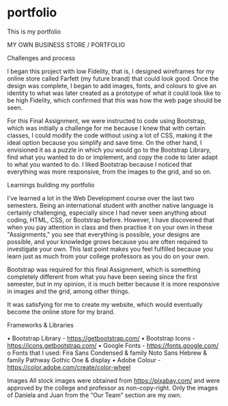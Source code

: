 # portfolio
This is my portfolio

MY OWN BUSINESS STORE / PORTFOLIO

Challenges and process

I began this project with low Fidelity, that is, I designed wireframes for my online store called Farfett (my future brand) that could look good. Once the design was complete, I began to add images, fonts, and colours to give an identity to what was later created as a prototype of what it could look like to be high Fidelity, which confirmed that this was how the web page should be seen.

For this Final Assignment, we were instructed to code using Bootstrap, which was initially a challenge for me because I knew that with certain classes, I could modify the code without using a lot of CSS, making it the ideal option because you simplify and save time. On the other hand, I envisioned it as a puzzle in which you would go to the Bootstrap Library, find what you wanted to do or implement, and copy the code to later adapt to what you wanted to do. I liked Bootstrap because I noticed that everything was more responsive, from the images to the grid, and so on.


Learnings building my portfolio

I've learned a lot in the Web Development course over the last two semesters. Being an international student with another native language is certainly challenging, especially since I had never seen anything about coding, HTML, CSS, or Bootstrap before. However, I have discovered that when you pay attention in class and then practise it on your own in these "Assignments," you see that everything is possible, your designs are possible, and your knowledge grows because you are often required to investigate your own. This last point makes you feel fulfilled because you learn just as much from your college professors as you do on your own.

Bootstrap was required for this final Assignment, which is something completely different from what you have been seeing since the first semester, but in my opinion, it is much better because it is more responsive in images and the grid, among other things.

It was satisfying for me to create my website, which would eventually become the online store for my brand.

Frameworks & Libraries

•	Bootstrap Library - https://getbootstrap.com/
•	Bootstrap Icons - https://icons.getbootstrap.com/
•	Google Fonts - https://fonts.google.com/
    o Fonts that I used: 
        Fira Sans Condensed & family
	    Noto Sans Hebrew & family
	    Pathway Gothic One & display
•	Adobe Colour - https://color.adobe.com/create/color-wheel

Images
All stock images were obtained from https://pixabay.com/ and were approved by the college and professor as non-copy-right. Only the images of Daniela and Juan from the “Our Team” section are my own.




